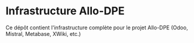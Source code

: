 # Infrastructure Allo-DPE

Ce dépôt contient l'infrastructure complète pour le projet Allo-DPE (Odoo, Mistral, Metabase, XWiki, etc.)

